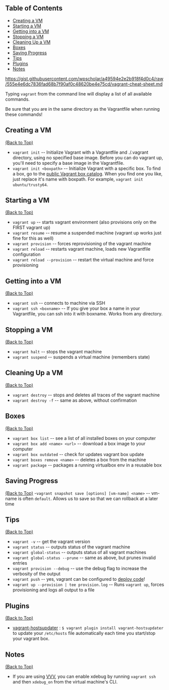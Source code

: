 ## Table of Contents
* [Creating a VM](#creating-a-vm)
* [Starting a VM](#starting-a-vm)
* [Getting into a VM](#getting-into-a-vm)
* [Stopping a VM](#stopping-a-vm)
* [Cleaning Up a VM](#cleaning-up-a-vm)
* [Boxes](#boxes)
* [Saving Progress](#saving-progress)
* [Tips](#tips)
* [Plugins](#plugins)
* [Notes](#notes)

https://gist.githubusercontent.com/wpscholar/a49594e2e2b918f4d0c4/raw/555e4e6dc7836fad68b7f90af0c48620be4e75cd/vagrant-cheat-sheet.md


Typing `vagrant` from the command line will display a list of all available commands.

Be sure that you are in the same directory as the Vagrantfile when running these commands!

## Creating a VM
[(Back to Top)](#table-of-contents)
- `vagrant init`           -- Initialize Vagrant with a Vagrantfile and ./.vagrant directory, using no specified base image. Before you can do vagrant up, you'll need to specify a base image in the Vagrantfile.
- `vagrant init <boxpath>` -- Initialize Vagrant with a specific box. To find a box, go to the [public Vagrant box catalog](https://app.vagrantup.com/boxes/search). When you find one you like, just replace it's name with boxpath. For example, `vagrant init ubuntu/trusty64`.

## Starting a VM
[(Back to Top)](#table-of-contents)
- `vagrant up`                  -- starts vagrant environment (also provisions only on the FIRST vagrant up)
- `vagrant resume`              -- resume a suspended machine (vagrant up works just fine for this as well)
- `vagrant provision`           -- forces reprovisioning of the vagrant machine
- `vagrant reload`              -- restarts vagrant machine, loads new Vagrantfile configuration
- `vagrant reload --provision`  -- restart the virtual machine and force provisioning

## Getting into a VM
[(Back to Top)](#table-of-contents)
- `vagrant ssh`           -- connects to machine via SSH
- `vagrant ssh <boxname>` -- If you give your box a name in your Vagrantfile, you can ssh into it with boxname. Works from any directory.

## Stopping a VM
[(Back to Top)](#table-of-contents)
- `vagrant halt`        -- stops the vagrant machine
- `vagrant suspend`     -- suspends a virtual machine (remembers state)

## Cleaning Up a VM
[(Back to Top)](#table-of-contents)
- `vagrant destroy`     -- stops and deletes all traces of the vagrant machine
- `vagrant destroy -f`   -- same as above, without confirmation

## Boxes
[(Back to Top)](#table-of-contents)
- `vagrant box list`              -- see a list of all installed boxes on your computer
- `vagrant box add <name> <url>`  -- download a box image to your computer
- `vagrant box outdated`          -- check for updates vagrant box update
- `vagrant boxes remove <name>`   -- deletes a box from the machine
- `vagrant package`               -- packages a running virtualbox env in a reusable box

## Saving Progress
[(Back to Top)](#table-of-contents)
-`vagrant snapshot save [options] [vm-name] <name>` -- vm-name is often `default`. Allows us to save so that we can rollback at a later time

## Tips
[(Back to Top)](#table-of-contents)
- `vagrant -v`                    -- get the vagrant version
- `vagrant status`                -- outputs status of the vagrant machine
- `vagrant global-status`         -- outputs status of all vagrant machines
- `vagrant global-status --prune` -- same as above, but prunes invalid entries
- `vagrant provision --debug`     -- use the debug flag to increase the verbosity of the output
- `vagrant push`                  -- yes, vagrant can be configured to [deploy code](http://docs.vagrantup.com/v2/push/index.html)!
- `vagrant up --provision | tee provision.log`  -- Runs `vagrant up`, forces provisioning and logs all output to a file

## Plugins
[(Back to Top)](#table-of-contents)
- [vagrant-hostsupdater](https://github.com/cogitatio/vagrant-hostsupdater) : `$ vagrant plugin install vagrant-hostsupdater` to update your `/etc/hosts` file automatically each time you start/stop your vagrant box.

## Notes
[(Back to Top)](#table-of-contents)
- If you are using [VVV](https://github.com/varying-vagrant-vagrants/vvv/), you can enable xdebug by running `vagrant ssh` and then `xdebug_on` from the virtual machine's CLI.